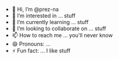 - 👋 Hi, I’m @prez-na
- 👀 I’m interested in ... stuff
- 🌱 I’m currently learning ... stuff
- 💞️ I’m looking to collaborate on ... stuff
- 📫 How to reach me ... you'll never know
- 😄 Pronouns: ...
- ⚡ Fun fact: ... I like stuff

<!---
prez-na/prez-na is a ✨ special ✨ repository because its `README.md` (this file) appears on your GitHub profile.
You can click the Preview link to take a look at your changes.
--->
